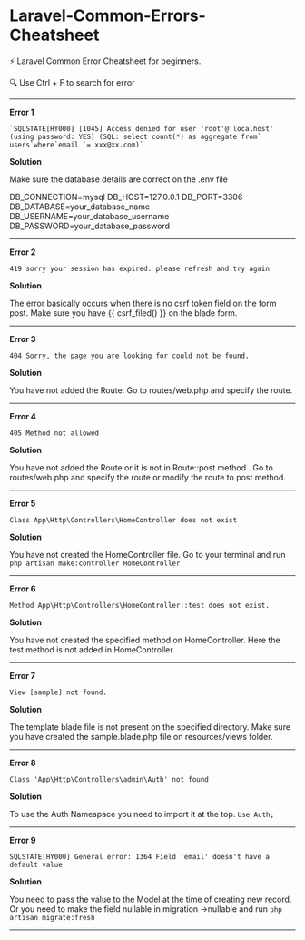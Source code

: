 # Laravel-Common-Errors-Cheatsheet

⚡ Laravel Common Error Cheatsheet for beginners. 

🔍 Use Ctrl + F to search for error 

---

 **Error 1**

    `SQLSTATE[HY000] [1045] Access denied for user 'root'@'localhost' (using password: YES) (SQL: select count(*) as aggregate from` users`where`email `= xxx@xx.com)`

**Solution**

Make sure the database details are correct on the .env file

DB_CONNECTION=mysql
DB_HOST=127.0.0.1
DB_PORT=3306
DB_DATABASE=your_database_name
DB_USERNAME=your_database_username
DB_PASSWORD=your_database_password

---

**Error 2**

`419 sorry your session has expired. please refresh and try again`

**Solution**

The error basically occurs when there is no csrf token field on the form post. Make sure you have  {{ csrf_filed() }} on the blade form.

---

**Error 3**
 
`404
Sorry, the page you are looking for could not be found.`

**Solution**

You have not added the Route. Go to routes/web.php and specify the route.

---

**Error 4**
 
`405 Method not allowed`

**Solution**

You have not added the Route or it is not in Route::post method . Go to routes/web.php and specify the route or modify the route to post method.

---

**Error 5**

`Class App\Http\Controllers\HomeController does not exist`

**Solution**

You have not created the HomeController file. Go to your terminal and run
 `php artisan make:controller HomeController`
 
 ---
 
 **Error 6** 

`Method App\Http\Controllers\HomeController::test does not exist.`

**Solution**

You have not created the specified method on HomeController. Here the test method is not added in HomeController. 

---

**Error 7** 

`View [sample] not found.`

**Solution**

The template blade file is not present on the specified directory. Make sure you have created the sample.blade.php file on resources/views folder.

---

**Error 8** 

`Class 'App\Http\Controllers\admin\Auth' not found `

**Solution**

To use the Auth Namespace you need to import it at the top. 
`Use Auth;`

---

**Error 9** 

`SQLSTATE[HY000] General error: 1364 Field 'email' doesn't have a default value`

**Solution**

You need to pass the value to the Model at the time of creating new record. Or you need to make the field nullable in migration ->nullable and run 
`php artisan migrate:fresh`

---

